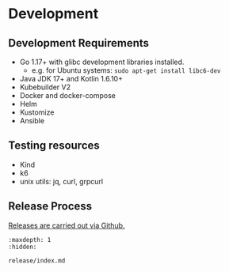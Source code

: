 # Development

## Development Requirements

 * Go 1.17+ with glibc development libraries installed.
    * e.g. for Ubuntu systems: `sudo apt-get install libc6-dev`
 * Java JDK 17+ and Kotlin 1.6.10+
 * Kubebuilder V2
 * Docker and docker-compose
 * Helm
 * Kustomize
 * Ansible

## Testing resources

 * Kind
 * k6
 * unix utils: jq, curl, grpcurl

## Release Process

[Releases are carried out via Github.](./release/index.md)

```{toctree}
:maxdepth: 1
:hidden:

release/index.md
```
